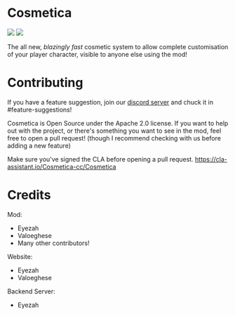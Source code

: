 # Cosmetica

![](https://img.shields.io/badge/minecraft-1.16.5--1.20.2-blue)
![](https://sloc.xyz/github/Cosmetica-cc/Cosmetica)

The all new, _blazingly fast_ cosmetic system to allow complete customisation of your player character, visible to anyone else using the mod!

Contributing
=================================

If you have a feature suggestion, join our [discord server](https://discord.gg/aQh5SJEUBm) and chuck it in #feature-suggestions!

Cosmetica is Open Source under the Apache 2.0 license. If you want to help out with the project, or there's something you want to see in the mod, feel free to open a pull request! (though I recommend checking with us before adding a new feature)

Make sure you've signed the CLA before opening a pull request. https://cla-assistant.io/Cosmetica-cc/Cosmetica

Credits
=================================
Mod:
- Eyezah
- Valoeghese
- Many other contributors!

Website:
- Eyezah
- Valoeghese

Backend Server:
- Eyezah
